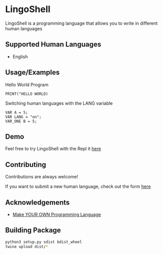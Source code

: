 # LingoShell

LingoShell is a programming language that allows you to write in different human languages

## Supported Human Languages

- English

## Usage/Examples

Hello World Program

```
PRINT("HELLO WORLD)
```

Switching human languages with the LANG variable

```
VAR A = 5;
VAR LANG = "on";
VAR_ONE B = 5;
```

## Demo

Feel free to try LingoShell with the Repl it [here](https://github.com/gavinkhung/lingoshell-lang)

## Contributing

Contributions are always welcome!

If you want to submit a new human language, check out the form [here](https://forms.gle/Bc5qEJAQFjGFPkQS7)

## Acknowledgements

- [Make YOUR OWN Programming Language](https://www.youtube.com/playlist?list=PLZQftyCk7_SdoVexSmwy_tBgs7P0b97yD)

## Building Package

```bash
python3 setup.py sdist bdist_wheel
twine upload dist/*
```
